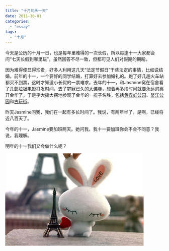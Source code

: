 ```yaml
---
title: "十月的头一天"
date: 2011-10-01
categories: 
  - "essay"
tags: 
  - "十月"
---
```


今天是公历的十月一日，也是每年里难得的一次长假，所以每逢十一大家都会问“七天长假到哪里玩”。虽然回答不尽一致，但都可见人们对假期的期盼。

因为难得便显得珍贵，好多人利用这几天“法定节假日”干些法定的事情，比如说结婚。前年的十一，一个要好的同学结婚，打算好去参加婚礼的。跑了好几趟火车站都买不到票，这时才知道小长假的一票难求。去年的十一，和Jasmine窝在宿舍看了[几部垃圾电影](http://www.jfsay.com/archives/150.html "这几天在看电影")打发时间，去了梦寐已久的[大佛寺](http://www.jfsay.com/archives/158.html "大佛寺禅游记")，想着再多段时间就要永远的离开金华了，于是乎大摇大摆地参观了金华的一揽子名胜，包括[黄宾虹公园](https://www.jfsay.com/archives/164.html "金华印象——黄宾虹公园")、[婺江公园](https://www.jfsay.com/archives/163.html "金华印象——婺江公园、古玩街")和[古玩街](http://www.jfsay.com/archives/161.html "金华印象——城市景观（2）")。

昨天Jasmine问我，我们在一起有多长时间了。我说，有两年半了。是啊，已经将近八百天了。

今年的十一，Jasmine要加班两天。她问我，我十一要加班你会不会不同意？我说，我理解。

明年的十一我们又会做什么呢？

![641167cfjw1dlildak6o0j](images/6190387489_36be56fda1_z.jpg)

